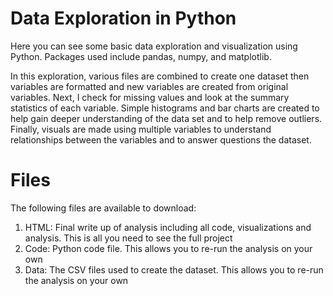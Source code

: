 # Data Exploration in Python
Here you can see some basic data exploration and visualization using Python. Packages used include pandas, numpy, and matplotlib. 

In this exploration, various files are combined to create one dataset then variables are formatted and new variables are created from original variables. Next, I check for missing values and look at the summary statistics of each variable. Simple histograms and bar charts are created to help gain deeper understanding of the data set and to help remove outliers. Finally, visuals are made using multiple variables to understand relationships between the variables and to answer questions the dataset. 

# Files
The following files are available to download:
1. HTML: Final write up of analysis including all code, visualizations and analysis. This is all you need to see the full project
2. Code: Python code file. This allows you to re-run the analysis on your own
3. Data: The CSV files used to create the dataset. This allows you to re-run the analysis on your own
